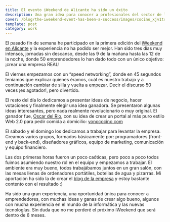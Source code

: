 ```yaml
---
title: El evento iWeekend de Alicante ha sido un éxito
description: Una gran idea para conocer a profesionales del sector de la tecnología en Alicante
cover: /blog/the-iweekend-event-has-been-a-success/images/cocino_xjv1tr.jpg
template: post
category: work
---
```


El pasado fin de semana he participado en la primera edición del [iWeekend en Alicante](http://iweekend.com/2009/alicante) y la experiencia no ha podido ser mejor. Han sido tres días muy intensos, jornadas sin descanso, desde las 9 de la mañana hasta las 12 de la noche, donde 50 emprendedores lo han dado todo con un único objetivo: ¡crear una empresa REAL!

El viernes empezamos con un “speed networking”, donde en 45 segundos teníamos que explicar quienes éramos, cuál es nuestro trabajo y a continuación cambiar de silla y vuelta a empezar. Decir el discurso 50 veces ¡es agotador!, pero divertido.

El resto del día lo dedicamos a presentar ideas de negocio, hacer votaciones y finalmente elegir una idea ganadora. Se presentaron algunas ideas interesantes, pero nada realmente revolucionario o muy original. El ganador fue, [Oscar del Rio](http://oscardelrio.interacso.com/), con su idea de crear un portal al más puro estilo Web 2.0 para pedir comida a domicilio: [yonococino.com](http://yonococino.com)

El sábado y el domingo los dedicamos a trabajar para levantar la empresa. Creamos varios grupos, formados básicamente por: programadores (front-end y back-end), diseñadores gráficos, equipo de marketing, comunicación y equipo financiero.

Las dos primeras horas fueron un poco caóticas, pero poco a poco todos fuimos asumiendo nuestro rol en el equipo y empezamos a trabajar. El ambiente era muy bueno, todos trabajábamos juntos en un gran salón, con las mesas llenas de ordenadores portátiles, botellas de agua y pizarras. Mi aportación ha sido la de crear el [blog de la empresa](http://yonococino.com/blog) y estoy bastante contento con el resultado :)

Ha sido una gran experiencia, una oportunidad única para conocer a emprendedores, con muchas ideas y ganas de crear algo bueno, algunos con mucha experiencia en el mundo de la informática y las nuevas tecnologías. Sin duda que no me perderé el próximo iWeekend que será dentro de 6 meses.
